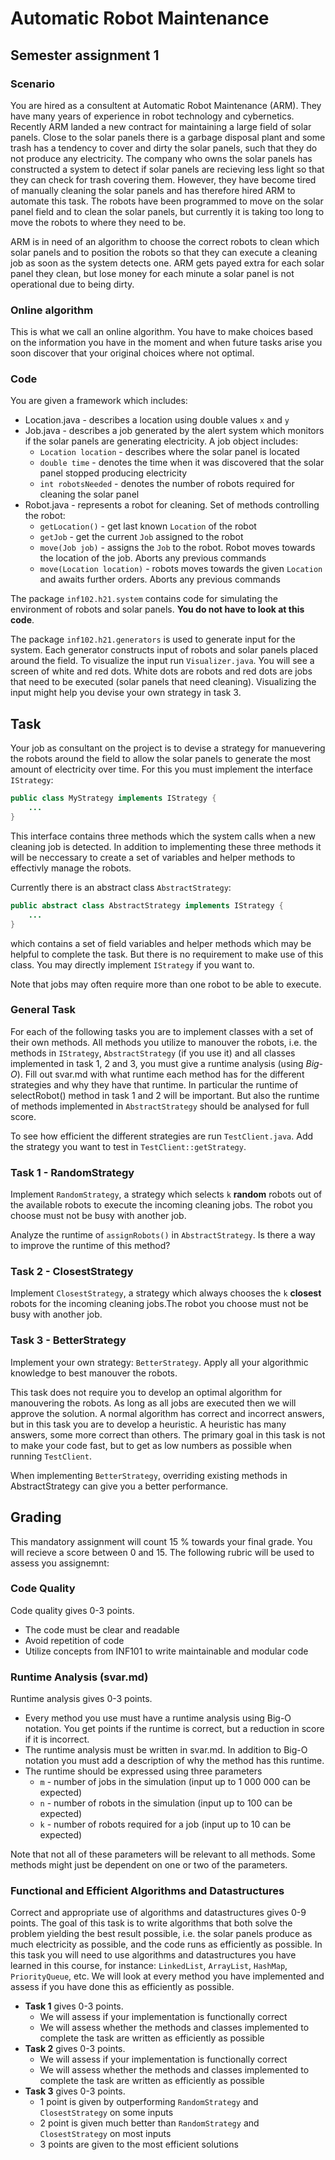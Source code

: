 # Automatic Robot Maintenance
## Semester assignment 1

### Scenario
You are hired as a consultent at Automatic Robot Maintenance (ARM). They have many years of experience  in robot technology and cybernetics. Recently ARM landed a new contract for maintaining a large field of solar panels. Close to the solar panels there is a garbage disposal plant and some trash has a tendency to cover and dirty the solar panels, such that they do not produce any electricity. The company who owns the solar panels has constructed a system to detect if solar panels are recieving less light so that they can check for trash covering them. However, they have become tired of manually cleaning the solar panels and has therefore hired ARM to automate this task. The robots have been programmed to move on the solar panel field and to clean the solar panels, but currently it is taking too long to move the robots to where they need to be. 

ARM is in need of an algorithm to choose the correct robots to clean which solar panels and to position the robots so that they can execute a cleaning job as soon as the system detects one. ARM gets payed extra for each solar panel they clean, but lose money for each minute a solar panel is not operational due to being dirty.

### Online algorithm
This is what we call an online algorithm. You have to make choices based on the information you have in the moment and when future tasks arise you soon discover that your original choices where not optimal.

### Code 
You are given a framework which includes:
 * Location.java - describes a location using double values ``x`` and ``y``
 * Job.java - describes a job generated by the alert system which monitors if the solar panels are generating electricity. A job object includes:
    * ``Location location`` - describes where the solar panel is located
    * ``double time`` - denotes the time when it was discovered that the solar panel stopped producing electricity
    * ``int robotsNeeded`` - denotes the number of robots required for cleaning the solar panel
 * Robot.java - represents a robot for cleaning. Set of methods controlling the robot:
    * ``getLocation()`` - get last known ``Location`` of the robot
    * ``getJob`` - get the current ``Job`` assigned to the robot
    * ``move(Job job)`` - assigns the ``Job`` to the robot. Robot moves towards the location of the job. Aborts any previous commands
    * ``move(Location location)`` - robots moves towards the given ``Location`` and awaits further orders. Aborts any previous commands

The package ``inf102.h21.system`` contains code for simulating the environment of robots and solar panels. **You do not have to look at this code**.

The package ``inf102.h21.generators`` is used to generate input for the system. Each generator constructs input of robots and solar panels placed around the field. To visualize the input run ``Visualizer.java``. You will see a screen of white and red dots. White dots are robots and red dots are jobs that need to be executed (solar panels that need cleaning). Visualizing the input might help you devise your own strategy in task 3.

## Task
Your job as consultant on the project is to devise a strategy for manuevering the robots around the field to allow the solar panels to generate the most amount of electricity over time. For this you must implement the interface ``IStrategy``:
```java
public class MyStrategy implements IStrategy {
    ...
}
```
This interface contains three methods which the system calls when a new cleaning job is detected. In addition to implementing these three methods it will be neccessary to create a set of variables and helper methods to effectivly manage the robots.

Currently there is an abstract class ``AbstractStrategy``:
```java
public abstract class AbstractStrategy implements IStrategy {
    ...
}
```
which contains a set of field variables and helper methods which may be helpful to complete the task. But there is no requirement to make use of this class. You may directly implement ``IStrategy`` if you want to.

Note that jobs may often require more than one robot to be able to execute.

### General Task
For each of the following tasks you are to implement classes with a set of their own methods. All methods you utilize to manouver the robots, i.e. the methods in ``IStrategy``, ``AbstractStrategy`` (if you use it) and all classes implemented in task 1, 2 and 3, you must give a runtime analysis (using *Big-O*). Fill out svar.md with what runtime each method has for the different strategies and why they have that runtime.
In particular the runtime of selectRobot() method in task 1 and 2 will be important. But also the runtime of methods implemented in ``AbstractStrategy`` should be analysed for full score.

To see how efficient the different strategies are run ``TestClient.java``. Add the strategy you want to test in ``TestClient::getStrategy``.

### Task 1 - RandomStrategy
Implement ``RandomStrategy``, a strategy which selects ``k`` **random** robots out of the available robots to execute the incoming cleaning jobs. The robot you choose must not be busy with another job. 

Analyze the runtime of ``assignRobots()`` in ``AbstractStrategy``. Is there a way to improve the runtime of this method?

### Task 2 - ClosestStrategy
Implement ``ClosestStrategy``, a strategy which always chooses the ``k`` **closest** robots for the incoming cleaning jobs.The robot you choose must not be busy with another job.

### Task 3 - BetterStrategy
Implement your own strategy: ``BetterStrategy``. Apply all your algorithmic knowledge to best manouver the robots.

This task does not require you to develop an optimal algorithm for manouvering the robots. As long as all jobs are executed then we will approve the solution. A normal algorithm has correct and incorrect answers, but in this task you are to develop a heuristic. A heuristic has many answers, some more correct than others. The primary goal in this task is not to make your code fast, but to get as low numbers as possible when running ``TestClient``.  

When implementing ``BetterStrategy``, overriding existing methods in AbstractStrategy can give you a better performance.

## Grading
This mandatory assignment will count 15 % towards your final grade. You will recieve a score between 0 and 15.
The following rubric will be used to assess you assignemnt:

### Code Quality
Code quality gives 0-3 points.
 * The code must be clear and readable
 * Avoid repetition of code
 * Utilize concepts from INF101 to write maintainable and modular code

### Runtime Analysis (svar.md)
Runtime analysis gives 0-3 points.
 * Every method you use must have a runtime analysis using Big-O notation. You get points if the runtime is correct, but a reduction in score if it is incorrect. 
 * The runtime analysis must be written in svar.md. In addition to Big-O notation you must add a description of why the method has this runtime.
 * The runtime should be expressed using three parameters
    * ``m`` - number of jobs in the simulation (input up to 1 000 000 can be expected)
    * ``n`` - number of robots in the simulation (input up to 100 can be expected)
    * ``k`` - number of robots required for a job (input up to 10 can be expected)

Note that not all of these parameters will be relevant to all methods. Some methods might just be dependent on one or two of the parameters.

### Functional and Efficient Algorithms and Datastructures
Correct and appropriate use of algorithms and datastructures gives 0-9 points.
The goal of this task is to write algorithms that both solve the problem yielding the best result possible, i.e. the solar panels produce as much electricity as possible, and the code runs as efficiently as possible. In this task you will need to use algorithms and datastructures you have learned in this course, for instance: ``LinkedList``, ``ArrayList``, ``HashMap``, ``PriorityQueue``, etc. We will look at every method you have implemented and assess if you have done this as efficiently as possible.
 * **Task 1** gives 0-3 points.
    * We will assess if your implementation is functionally correct
    * We will assess whether the methods and classes implemented to complete the task are written as efficiently as possible
 * **Task 2** gives 0-3 points.
    * We will assess if your implementation is functionally correct
    * We will assess whether the methods and classes implemented to complete the task are written as efficiently as possible
 * **Task 3** gives 0-3 points.
    * 1 point is given by outperforming ``RandomStrategy`` and ``ClosestStrategy`` on some inputs
    * 2 point is given much better than ``RandomStrategy`` and ``ClosestStrategy`` on most inputs
    * 3 points are given to the most efficient solutions
